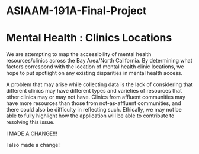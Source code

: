 # ASIAAM-191A-Final-Project

# Mental Health : Clinics Locations

We are attempting to map the accessibility of mental health resources/clinics across the Bay Area/North California. By determining what factors correspond with the location of mental health clinic locations, we hope to put spotlight on any existing disparities in mental health access.

A problem that may arise while collecting data is the lack of considering that different clinics may have different types and varieties of resources that other clinics may or may not have. Clinics from affluent communities may have more resources than those from not-as-affluent communities, and there could also be difficulty in reflecting such. Ethically, we may not be able to fully highlight how the application will be able to contribute to resolving this issue. 


I MADE A CHANGE!!!

I also made a change!